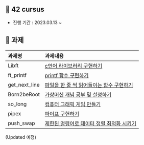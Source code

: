 
## 🌵 42 cursus
- 진행 기간 : 2023.03.13 ~

## 🌵 과제
|과제명|과제내용|
|:---|:---|
|Libft|[c언어 라이브러리 구현하기](42cursus/Libft/README.md)|
|ft_printf|[printf 함수 구현하기](42cursus/ft_printf/README.md)|
|get_next_line|[파일을 한 줄 씩 읽어들이는 함수 구현하기](42cursus/get_next_line/README.md)|
|Born2beRoot|[가상머신 개념 공부 및 설정하기](42cursus/born2beroot/born2beroot.md)|
|so_long|[컴퓨터 그래픽 게임 만들기](42cursus/so_long/README.md)|
|pipex|[파이프 구현하기](42cursus/pipex/README.md)|
|push_swap|[제한된 명령어로 데이터 정렬 최적화 시키기](42cursus/push_swap/README.md)|
 
(Updated 예정)
